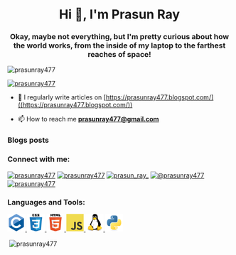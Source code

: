 <h1 align="center">Hi 👋, I'm Prasun Ray</h1>
<h3 align="center">Okay, maybe not everything, but I'm pretty curious about how the world works, from the inside of my laptop to the farthest reaches of space!</h3>

<p align="left"> <img src="https://komarev.com/ghpvc/?username=prasunray477&label=Profile%20views&color=0e75b6&style=flat" alt="prasunray477" /> </p>

<p align="left"> <a href="https://twitter.com/prasunray477" target="blank"><img src="https://img.shields.io/twitter/follow/prasunray477?logo=twitter&style=for-the-badge" alt="prasunray477" /></a> </p>

- 📝 I regularly write articles on [https://prasunray477.blogspot.com/]((https://prasunray477.blogspot.com/))

- 📫 How to reach me **prasunray477@gmail.com**

### Blogs posts
<!-- BLOG-POST-LIST:START -->
<!-- BLOG-POST-LIST:END -->

<h3 align="left">Connect with me:</h3>
<p align="left">
<a href="https://dev.to/prasunray477" target="blank"><img align="center" src="https://raw.githubusercontent.com/rahuldkjain/github-profile-readme-generator/master/src/images/icons/Social/devto.svg" alt="prasunray477" height="30" width="40" /></a>
<a href="https://twitter.com/prasunray477" target="blank"><img align="center" src="https://raw.githubusercontent.com/rahuldkjain/github-profile-readme-generator/master/src/images/icons/Social/twitter.svg" alt="prasunray477" height="30" width="40" /></a>
<a href="https://instagram.com/prasun_ray_" target="blank"><img align="center" src="https://raw.githubusercontent.com/rahuldkjain/github-profile-readme-generator/master/src/images/icons/Social/instagram.svg" alt="prasun_ray_" height="30" width="40" /></a>
<a href="https://hashnode.com/@prasunray477" target="blank"><img align="center" src="https://raw.githubusercontent.com/rahuldkjain/github-profile-readme-generator/master/src/images/icons/Social/hashnode.svg" alt="@prasunray477" height="30" width="40" /></a>
<a href="https://www.hackerrank.com/prasunray477" target="blank"><img align="center" src="https://raw.githubusercontent.com/rahuldkjain/github-profile-readme-generator/master/src/images/icons/Social/hackerrank.svg" alt="prasunray477" height="30" width="40" /></a>
</p>

<h3 align="left">Languages and Tools:</h3>
<p align="left"> <a href="https://www.cprogramming.com/" target="_blank" rel="noreferrer"> <img src="https://raw.githubusercontent.com/devicons/devicon/master/icons/c/c-original.svg" alt="c" width="40" height="40"/> </a> <a href="https://www.w3schools.com/css/" target="_blank" rel="noreferrer"> <img src="https://raw.githubusercontent.com/devicons/devicon/master/icons/css3/css3-original-wordmark.svg" alt="css3" width="40" height="40"/> </a> <a href="https://www.w3.org/html/" target="_blank" rel="noreferrer"> <img src="https://raw.githubusercontent.com/devicons/devicon/master/icons/html5/html5-original-wordmark.svg" alt="html5" width="40" height="40"/> </a> <a href="https://developer.mozilla.org/en-US/docs/Web/JavaScript" target="_blank" rel="noreferrer"> <img src="https://raw.githubusercontent.com/devicons/devicon/master/icons/javascript/javascript-original.svg" alt="javascript" width="40" height="40"/> </a> <a href="https://www.linux.org/" target="_blank" rel="noreferrer"> <img src="https://raw.githubusercontent.com/devicons/devicon/master/icons/linux/linux-original.svg" alt="linux" width="40" height="40"/> </a> <a href="https://www.python.org" target="_blank" rel="noreferrer"> <img src="https://raw.githubusercontent.com/devicons/devicon/master/icons/python/python-original.svg" alt="python" width="40" height="40"/> </a> </p>

<p>&nbsp;<img align="center" src="https://github-readme-stats.vercel.app/api?username=prasunray477&show_icons=true&locale=en" alt="prasunray477" /></p>
